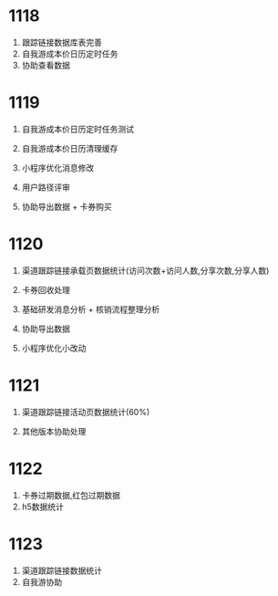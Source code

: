 # 1118

1. 跟踪链接数据库表完善
2. 自我游成本价日历定时任务
3. 协助查看数据

# 1119

1. 自我游成本价日历定时任务测试

2. 自我游成本价日历清理缓存

3. 小程序优化消息修改

4. 用户路径评审

5. 协助导出数据 + 卡券购买

# 1120

1. 渠道跟踪链接承载页数据统计(访问次数+访问人数,分享次数,分享人数)

2. 卡券回收处理

3. 基础研发消息分析 + 核销流程整理分析

4. 协助导出数据

5. 小程序优化小改动

# 1121

1. 渠道跟踪链接活动页数据统计(60%)

2. 其他版本协助处理

# 1122 
1. 卡券过期数据,红包过期数据
2. h5数据统计

# 1123
1. 渠道跟踪链接数据统计
2. 自我游协助

